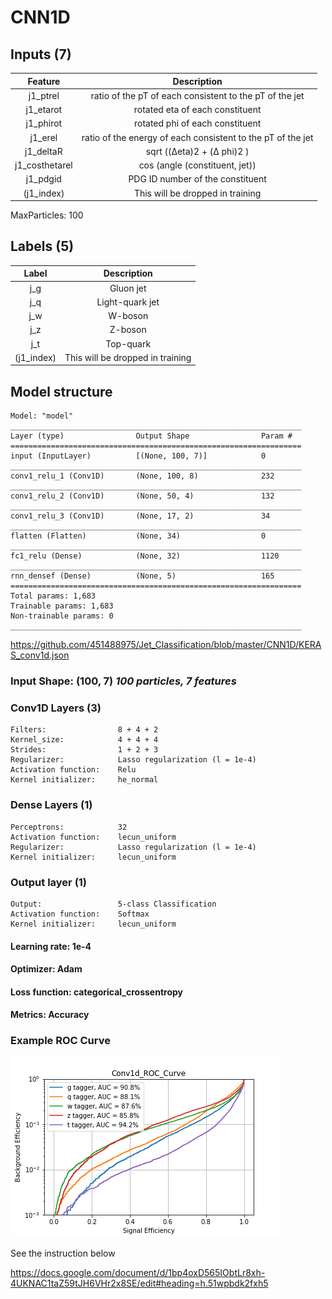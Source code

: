 # CNN1D

## Inputs (7)

Feature|Description
:--:|:--:
j1_ptrel|ratio of the pT of each consistent to the pT of the jet
j1_etarot|rotated eta of each constituent
j1_phirot|rotated phi of each constituent
j1_erel|ratio of the energy of each consistent to the pT of the jet
j1_deltaR|sqrt ((Δeta)2 + (Δ phi)2 )
j1_costhetarel|cos (angle (constituent, jet))
j1_pdgid|PDG ID number of the constituent
(j1_index)|This will be dropped in training
MaxParticles: 100

## Labels (5)

Label|Description
:--:|:--:
j_g|Gluon jet
j_q|Light-quark jet
j_w|W-boson
j_z|Z-boson
j_t|Top-quark
(j1_index)|This will be dropped in training

## Model structure

    Model: "model"
    _________________________________________________________________
    Layer (type)                Output Shape                Param #   
    =================================================================
    input (InputLayer)          [(None, 100, 7)]            0         
    _________________________________________________________________
    conv1_relu_1 (Conv1D)       (None, 100, 8)              232       
    _________________________________________________________________
    conv1_relu_2 (Conv1D)       (None, 50, 4)               132       
    _________________________________________________________________
    conv1_relu_3 (Conv1D)       (None, 17, 2)               34        
    _________________________________________________________________
    flatten (Flatten)           (None, 34)                  0         
    _________________________________________________________________
    fc1_relu (Dense)            (None, 32)                  1120      
    _________________________________________________________________
    rnn_densef (Dense)          (None, 5)                   165       
    =================================================================
    Total params: 1,683
    Trainable params: 1,683
    Non-trainable params: 0
    _________________________________________________________________

<https://github.com/451488975/Jet_Classification/blob/master/CNN1D/KERAS_conv1d.json>

### Input Shape: (100, 7) *100 particles, 7 features*

### Conv1D Layers (3)

    Filters:                8 + 4 + 2
    Kernel_size:            4 + 4 + 4
    Strides:                1 + 2 + 3
    Regularizer:            Lasso regularization (l = 1e-4)
    Activation function:    Relu
    Kernel initializer:     he_normal

### Dense Layers (1)

    Perceptrons:            32
    Activation function:    lecun_uniform
    Regularizer:            Lasso regularization (l = 1e-4)
    Kernel initializer:     lecun_uniform

### Output layer (1)

    Output:                 5-class Classification
    Activation function:    Softmax
    Kernel initializer:     lecun_uniform

#### Learning rate:         1e-4

#### Optimizer:             Adam

#### Loss function:         categorical_crossentropy

#### Metrics:               Accuracy

### Example ROC Curve

![Conv1D ROC Curve](https://github.com/451488975/Jet_Classification/raw/master/CNN1D/Conv1d_ROC.png "Conv1D ROC Curve")

See the instruction below

<https://docs.google.com/document/d/1bp4oxD565IObtLr8xh-4UKNAC1taZ59tJH6VHr2x8SE/edit#heading=h.51wpbdk2fxh5>
